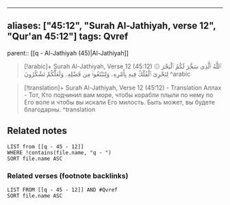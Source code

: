 
---
aliases: ["45:12", "Surah Al-Jathiyah, verse 12", "Qur'an 45:12"]
tags: Qvref
---

parent:: [[q - Al-Jathiyah (45)|Al-Jathiyah]]

> [!arabic]+ Surah Al-Jathiyah, Verse 12 (45:12)
> <span class="quran-arabic">۞ ٱللَّهُ ٱلَّذِى سَخَّرَ لَكُمُ ٱلْبَحْرَ لِتَجْرِىَ ٱلْفُلْكُ فِيهِ بِأَمْرِهِۦ وَلِتَبْتَغُوا۟ مِن فَضْلِهِۦ وَلَعَلَّكُمْ تَشْكُرُونَ</span>
^arabic

> [!translation]+ Surah Al-Jathiyah, Verse 12 (45:12) - Translation
> Аллах - Тот, Кто подчинил вам море, чтобы корабли плыли по нему по Его воле и чтобы вы искали Его милость. Быть может, вы будете благодарны.
^translation



## Related notes
```dataview
LIST from [[q - 45 - 12]]
WHERE !contains(file.name, "q - ")
SORT file.name ASC
```

### Related verses (footnote backlinks)
```dataview
LIST FROM [[q - 45 - 12]] AND #Qvref
SORT file.name ASC
```

